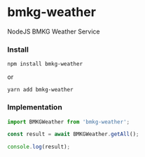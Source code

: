 # bmkg-weather

NodeJS BMKG Weather Service

### Install

```
npm install bmkg-weather
```

or

```
yarn add bmkg-weather
```

### Implementation

```typescript
import BMKGWeather from 'bmkg-weather';

const result = await BMKGWeather.getAll();

console.log(result);
```
